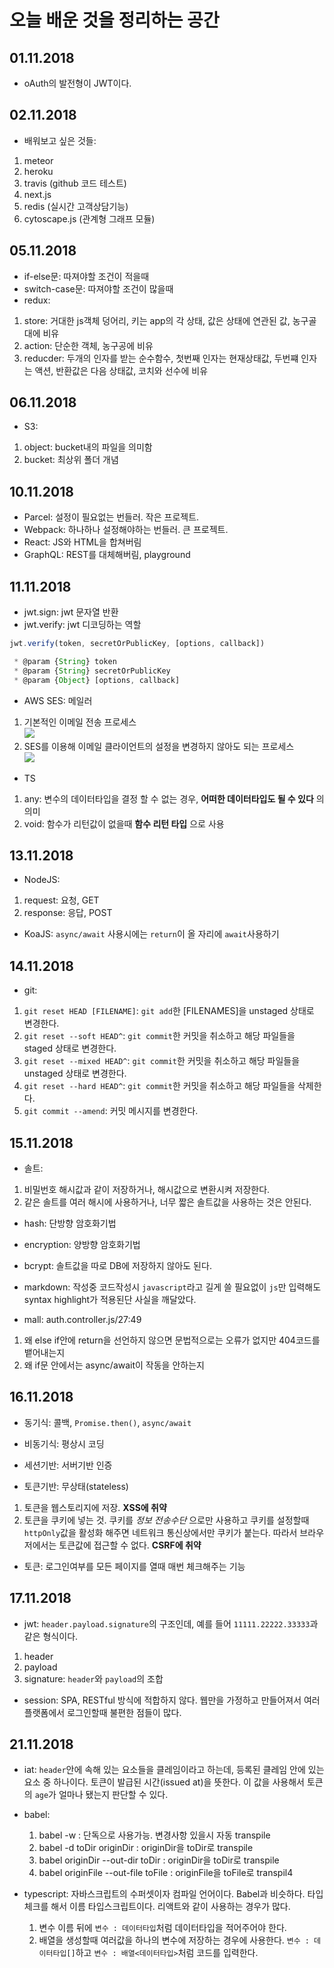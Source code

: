 # 오늘 배운 것을 정리하는 공간

## 01.11.2018

- oAuth의 발전형이 JWT이다.

## 02.11.2018

- 배워보고 싶은 것들:

1. meteor
2. heroku
3. travis (github 코드 테스트)
4. next.js
5. redis (실시간 고객상담기능)
6. cytoscape.js (관계형 그래프 모듈)

## 05.11.2018

- if-else문: 따져야할 조건이 적을때
- switch-case문: 따져야할 조건이 많을때
- redux:

1. store: 거대한 js객체 덩어리, 키는 app의 각 상태, 값은 상태에 연관된 값, 농구골대에 비유
2. action: 단순한 객체, 농구공에 비유
3. reducder: 두개의 인자를 받는 순수함수, 첫번째 인자는 현재상태값, 두번쨰 인자는 액션, 반환값은 다음 상태값, 코치와 선수에 비유

## 06.11.2018

- S3:

1. object: bucket내의 파일을 의미함
2. bucket: 최상위 폴더 개념

## 10.11.2018

- Parcel: 설정이 필요없는 번들러. 작은 프로젝트.
- Webpack: 하나하나 설정해야하는 번들러. 큰 프로젝트.
- React: JS와 HTML을 합쳐버림
- GraphQL: REST를 대체해버림, playground

## 11.11.2018

- jwt.sign: jwt 문자열 반환
- jwt.verify: jwt 디코딩하는 역할

```javascript
jwt.verify(token, secretOrPublicKey, [options, callback])

 * @param {String} token
 * @param {String} secretOrPublicKey
 * @param {Object} [options, callback]
```

- AWS SES: 메일러

1.  기본적인 이메일 전송 프로세스  
    ![](https://docs.aws.amazon.com/ko_kr/ses/latest/DeveloperGuide/images/email_sending_process-diagram.png)
2.  SES를 이용해 이메일 클라이언트의 설정을 변경하지 않아도 되는 프로세스  
    ![](https://docs.aws.amazon.com/ko_kr/ses/latest/DeveloperGuide/images/where_ses_fits_in-diagram.png)

- TS

1.  any: 변수의 데이터타입을 결정 할 수 없는 경우, **어떠한 데이터타입도 될 수 있다** 의 의미
2.  void: 함수가 리턴값이 없을때 **함수 리턴 타입** 으로 사용

## 13.11.2018

- NodeJS:

1.  request: 요청, GET
2.  response: 응답, POST

- KoaJS: `async/await` 사용시에는 `return`이 올 자리에 `await`사용하기

## 14.11.2018

- git:

1.  `git reset HEAD [FILENAME]`: `git add`한 [FILENAMES]을 unstaged 상태로 변경한다.
2.  `git reset --soft HEAD^`: `git commit`한 커밋을 취소하고 해당 파일들을 staged 상태로 변경한다.
3.  `git reset --mixed HEAD^`: `git commit`한 커밋을 취소하고 해당 파일들을 unstaged 상태로 변경한다.
4.  `git reset --hard HEAD^`: `git commit`한 커밋을 취소하고 해당 파일들을 삭제한다.
5.  `git commit --amend`: 커밋 메시지를 변경한다.

## 15.11.2018

- 솔트:

1.  비밀번호 해시값과 같이 저장하거나, 해시값으로 변환시켜 저장한다.
2.  같은 솔트를 여러 해시에 사용하거나, 너무 짧은 솔트값을 사용하는 것은 안된다.

- hash: 단방향 암호화기법
- encryption: 양방향 암호화기법
- bcrypt: 솔트값을 따로 DB에 저장하지 않아도 된다.

- markdown: 작성중 코드작성시 `javascript`라고 길게 쓸 필요없이 `js`만 입력해도 syntax highlight가 적용된단 사실을 깨달았다.

- mall: auth.controller.js/27:49

1.  왜 else if안에 return을 선언하지 않으면 문법적으로는 오류가 없지만 404코드를 뱉어내는지
2.  왜 if문 안에서는 async/await이 작동을 안하는지

## 16.11.2018

- 동기식: 콜백, `Promise.then()`, `async/await`
- 비동기식: 평상시 코딩

- 세션기반: 서버기반 인증
- 토큰기반: 무상태(stateless)

1.  토큰을 웹스토리지에 저장. **XSS에 취약**
2.  토큰을 쿠키에 넣는 것. 쿠키를 _정보 전송수단_ 으로만 사용하고 쿠키를 설정할때 `httpOnly`값을 활성화 해주면 네트워크 통신상에서만 쿠키가 붙는다. 따라서 브라우저에서는 토큰값에 접근할 수 없다. **CSRF에 취약**

- 토큰: 로그인여부를 모든 페이지를 열때 매번 체크해주는 기능

## 17.11.2018

- jwt: `header.payload.signature`의 구조인데, 예를 들어 `11111.22222.33333`과 같은 형식이다.

1.  header
2.  payload
3.  signature: `header`와 `payload`의 조합

- session: SPA, RESTful 방식에 적합하지 않다. 웹만을 가정하고 만들어져서 여러 플랫폼에서 로그인할때 불편한 점들이 많다.

## 21.11.2018

- iat: `header`안에 속해 있는 요소들을 클레임이라고 하는데, 등록된 클레임 안에 있는 요소 중 하나이다. 토큰이 발급된 시간(issued at)을 뜻한다. 이 값을 사용해서 토큰의 `age`가 얼마나 됐는지 판단할 수 있다.

* babel:

  1.  babel -w : 단독으로 사용가능. 변경사항 있을시 자동 transpile
  2.  babel -d toDir originDir : originDir을 toDir로 transpile
  3.  babel originDir --out-dir toDir : originDir을 toDir로 transpile
  4.  babel originFile --out-file toFile : originFile을 toFile로 transpil4

* typescript: 자바스크립트의 수퍼셋이자 컴파일 언어이다. Babel과 비슷하다. 타입체크를 해서 이름 타입스크립트이다. 리액트와 같이 사용하는 경우가 많다.

  1.  변수 이름 뒤에 `변수 : 데이터타입`처럼 데이터타입을 적어주어야 한다.
  2.  배열을 생성할때 여러값을 하나의 변수에 저장하는 경우에 사용한다. `변수 : 데이터타입[]`하고 `변수 : 배열<데이터타입>`처럼 코드를 입력한다.
